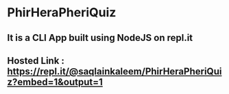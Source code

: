 # PhirHeraPheriQuiz

## It is a CLI App built using NodeJS on repl.it
## Hosted Link : https://repl.it/@saqlainkaleem/PhirHeraPheriQuiz?embed=1&output=1
